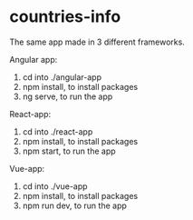 # countries-info

The same app made in 3 different frameworks.

Angular app:
1. cd into ./angular-app
2. npm install, to install packages
3. ng serve, to run the app

React-app:
1. cd into ./react-app
2. npm install, to install packages
3. npm start, to run the app

Vue-app:
1. cd into ./vue-app
2. npm install, to install packages
3. npm run dev, to run the app
